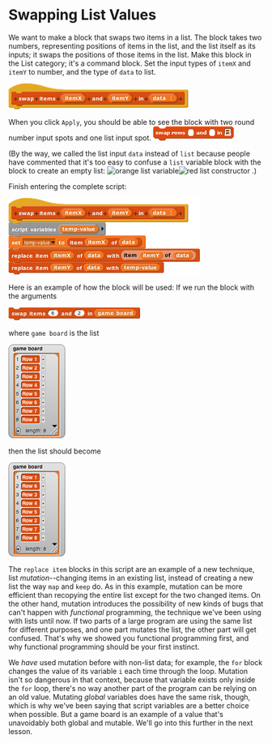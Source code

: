 # Swapping List Values

 We want to make a block that swaps two items in a list. The block takes two numbers, representing positions of items in the list, and the list itself as its inputs; it swaps the positions of those items in the list. Make this block in the List category; it's a command block. Set the input types of `itemX` and `itemY` to number, and the type of `data` to list.

![](../.gitbook/assets/image%20%2826%29.png)

When you click `Apply`, you should be able to see the block with two round number input spots and one list input spot. ![](../.gitbook/assets/image%20%2851%29.png) 

\(By the way, we called the list input `data` instead of `list` because people have commented that it's too easy to confuse a `list` variable block with the block to create an empty list: ![orange list variable](https://beautyjoy.github.io/bjc-r/img/list/orangelist.png)![red list constructor](https://beautyjoy.github.io/bjc-r/img/list/redlist.png) .\)  


Finish entering the complete script:

![](../.gitbook/assets/image%20%2812%29.png)

Here is an example of how the block will be used: If we run the block with the arguments

![](../.gitbook/assets/image%20%28228%29.png)

where `game board` is the list

![](../.gitbook/assets/image%20%28190%29.png)

then the list should become

![](../.gitbook/assets/image%20%28210%29.png)

The `replace item` blocks in this script are an example of a new technique, list _mutation_--changing items in an existing list, instead of creating a new list the way `map` and `keep` do. As in this example, mutation can be more efficient than recopying the entire list except for the two changed items. On the other hand, mutation introduces the possibility of new kinds of bugs that can't happen with _functional_ programming, the technique we've been using with lists until now. If two parts of a large program are using the same list for different purposes, and one part mutates the list, the other part will get confused. That's why we showed you functional programming first, and why functional programming should be your first instinct.

We _have_ used mutation before with non-list data; for example, the `for` block changes the value of its variable `i` each time through the loop. Mutation isn't so dangerous in that context, because that variable exists only inside the `for` loop, there's no way another part of the program can be relying on an old value. Mutating _global_ variables does have the same risk, though, which is why we've been saying that script variables are a better choice when possible. But a game board is an example of a value that's unavoidably both global and mutable. We'll go into this further in the next lesson.


